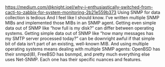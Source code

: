 https://medium.com/@knight.joel/why-i-enthusiastically-switched-from-cacti-to-zabbix-for-system-monitoring-2b21e559b373
Using SNMP for data collection is tedious
And I feel like I should know. I’ve written multiple SNMP MIBs and implemented those MIBs in an SNMP agent.
Getting even simple data out of SNMP like “how full is my disk?” can differ between operating systems.
Getting simple data out of SNMP like “how many messages has my SMTP server processed today?” can be downright awful if that simple bit of data isn’t part of an existing, well-known MIB.
And using multiple operating systems means dealing with multiple SNMP agents: OpenBSD has their snmpd(8), FreeBSD has bsnmpd, and pretty much everything else uses Net-SNMP. Each one has their specific nuances and features.
